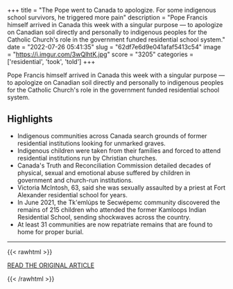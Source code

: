 +++
title = "The Pope went to Canada to apologize. For some indigenous school survivors, he triggered more pain"
description = "Pope Francis himself arrived in Canada this week with a singular purpose — to apologize on Canadian soil directly and personally to indigenous peoples for the Catholic Church's role in the government funded residential school system."
date = "2022-07-26 05:41:35"
slug = "62df7e6d9e041afaf5413c54"
image = "https://i.imgur.com/3wQlhtK.jpg"
score = "3205"
categories = ['residential', 'took', 'told']
+++

Pope Francis himself arrived in Canada this week with a singular purpose — to apologize on Canadian soil directly and personally to indigenous peoples for the Catholic Church's role in the government funded residential school system.

## Highlights

- Indigenous communities across Canada search grounds of former residential institutions looking for unmarked graves.
- Indigenous children were taken from their families and forced to attend residential institutions run by Christian churches.
- Canada's Truth and Reconciliation Commission detailed decades of physical, sexual and emotional abuse suffered by children in government and church-run institutions.
- Victoria McIntosh, 63, said she was sexually assaulted by a priest at Fort Alexander residential school for years.
- In June 2021, the Tk'emlúps te Secwépemc community discovered the remains of 215 children who attended the former Kamloops Indian Residential School, sending shockwaves across the country.
- At least 31 communities are now repatriate remains that are found to home for proper burial.

---

{{< rawhtml >}}
  <p class="article-category">
    <a target="_blank" href="https://www.cnn.com/2022/07/25/americas/canada-indigenous-school-survivors-pope-apology-cmd-intl/index.html">READ THE ORIGINAL ARTICLE</a>
  </p>
{{< /rawhtml >}}
